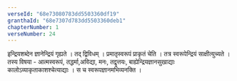 ```yaml
---
verseId: "68e73080783dd5503360df19"
granthaId: "68e7307d783dd5503360deb1"
chapterNumber: 1
verseNumber: 24
---
```


इन्द्रियशब्देन ज्ञानेन्द्रियं गृह्यते । तद् द्विविधम् । प्रमातृस्वरूपं प्राकृतं चेति । तत्र स्वरूपेन्द्रियं साक्षीत्युच्यते । तस्य विषया  - आत्मस्वरूपं, तद्धर्मा,अविद्या, मनः, तद्वृत्तयः, बाह्येन्द्रियज्ञानसुखाद्याः कालोऽव्याकृताकाशश्चेत्याद्याः । स च स्वरूपज्ञानमभिव्यनक्ति । 
